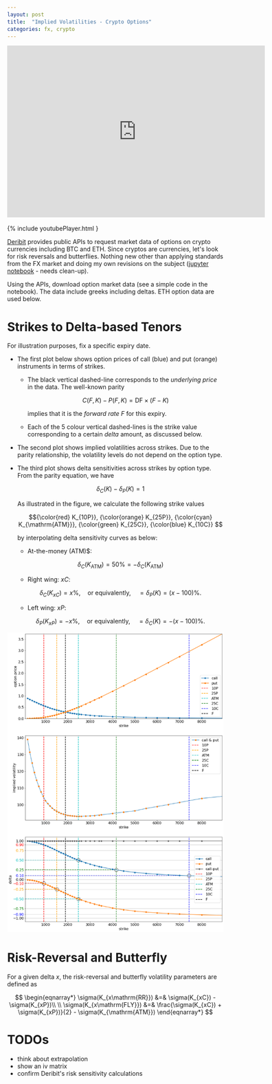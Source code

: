 ```yaml
---
layout: post
title:  "Implied Volatilities - Crypto Options"
categories: fx, crypto
---
```


<iframe width="600" height="400" src="https://www.youtube.com/embed/zFnE0xXkuYQ" frameborder="0" allowfullscreen></iframe>

{% include youtubePlayer.html }

[Deribit](https://www.deribit.com/) provides public APIs to request market data of options on crypto currencies including BTC and ETH. Since cryptos are currencies,
let's look for risk reversals and butterflies. Nothing new other than applying standards from the FX market and doing my own revisions on the subject ([jupyter notebook](https://github.com/xyise/xyise/tree/main/notebook/deribit) - needs clean-up).

Using the APIs, download option market data (see a simple code in the notebook). The data include greeks including deltas. ETH option data are used below. 

# Strikes to Delta-based Tenors

For illustration purposes, fix a specific expiry date. 

* The first plot below shows option prices of call (blue) and put (orange) instruments in terms of strikes. 
  * The black vertical dashed-line corresponds to the *underlying price* in the data. The well-known parity

    $$ C(F, K) - P(F,K) = \mathrm{DF} \times (F - K) $$

    implies that it is the *forward rate* $F$ for this expiry. 
  * Each of the 5 colour vertical dashed-lines is the strike value corresponding to a certain *delta* amount, as discussed below. 
* The second plot shows implied volatilities across strikes. Due to the parity relationship, the volatility levels do not depend on the option type. 
* The third plot shows delta sensitivities across strikes by option type. From the parity equation, we have
  
  $$ \delta_{C}(K) - \delta_{P}(K) = 1 $$ 

    As illustrated in the figure, we calculate the following strike values
    
    $${\color{red} K_{10P}}, {\color{orange} K_{25P}}, {\color{cyan} K_{\mathrm{ATM}}}, {\color{green} K_{25C}}, {\color{blue} K_{10C}} $$
    
    by interpolating delta sensitivity curves as below:

    * At-the-money (ATM)$: 
  
    $$ \delta_{C}(K_{\mathrm{ATM}}) = 50\% = -\delta_{C}(K_{\mathrm{ATM}}) $$

    * Right wing: $xC$: 
  
    $$ \delta_{C}(K_{xC}) = x\%,\quad\textrm{or equivalently},\quad = \delta_{P}(K) = (x-100)\%.$$
  
    * Left wing: $xP$:  

    $$ \delta_{P}(K_{xP}) = -x\%,\quad\textrm{or equivalently},\quad = \delta_{C}(K) = -(x-100)\%.$$



![plot](/assets/crypto-rr-fly/rr-st.png)


# Risk-Reversal and Butterfly

For a given delta $x$, the risk-reversal and butterfly volatility parameters are defined as

$$
\begin{eqnarray*}
\sigma(K_{x\mathrm{RR}}) &=& \sigma(K_{xC}) - \sigma(K_{xP})\\
\\
\sigma(K_{x\mathrm{FLY}}) &=& \frac{\sigma(K_{xC}) + \sigma(K_{xP})}{2} - \sigma(K_{\mathrm{ATM}})
\end{eqnarray*}
$$

# TODOs

* think about extrapolation
* show an iv matrix
* confirm Deribit's risk sensitivity calculations
